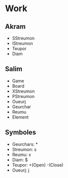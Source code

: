# Work

## Akram
* SStreumon
* IStreumon
* Teupor
* Diam

## Salim
* Game
* Board
* XStreumon
* PStreumon
* Oueurj
* Geurchar
* Reumu
* Element

## Symboles
* Geurchars: *
* Streumon: s
* Reumu: x
* Diam: $
* Teupor: +(Open) -(Close)
* Oueurj: j
